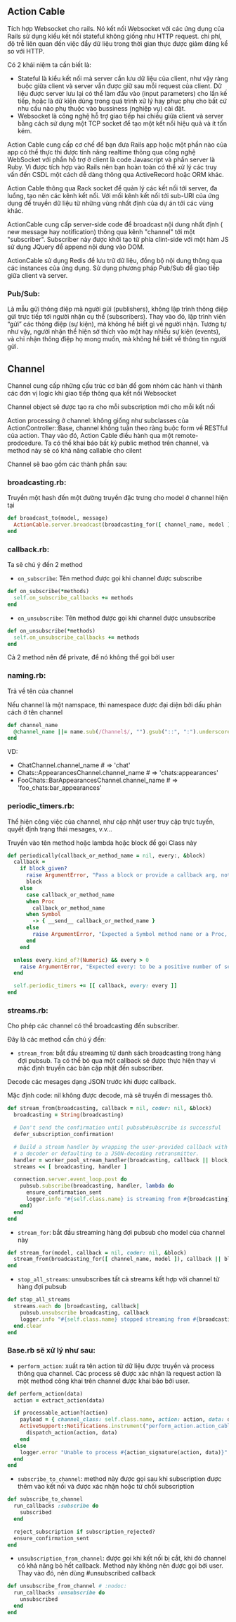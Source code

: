## Action Cable

Tích hợp Websocket cho rails. Nó kết nối Websocket với các ứng dụng của Rails sử dụng kiểu kết nối stateful  không giống như HTTP request. chi phí, độ trễ liên quan đến việc đẩy dữ liệu trong thời gian thực được giảm đáng kể so với HTTP.

Có 2 khái niệm ta cần biết là:
- Stateful là kiểu kết nối mà server cần lưu dữ liệu của client, như vậy ràng buộc giữa client và server vẫn được giữ sau mỗi request của client. Dữ liệu được server lưu lại có thể làm đầu vào (input parameters) cho lần  kế tiếp, hoặc là dữ kiện dùng trong quá trình xử lý hay phục phụ cho bất  cứ nhu cầu nào phụ thuộc vào bussiness (nghiệp vụ) cài đặt.
- Websocket  là công nghệ hỗ trợ giao tiếp hai chiều giữa client và server bằng cách sử dụng một TCP socket để tạo một kết nối hiệu quả và ít tốn kém.

Action Cable cung cấp cơ chế để bạn đưa Rails app hoặc một phần nào của app có thể thực thi được tính năng realtime thông qua công nghệ WebSocket với phần hỗ trợ ở client là code Javascript và phần server là Ruby. Vì được tích hợp vào Rails nên bạn hoàn toàn có thể xử lý các truy vấn đến CSDL một cách dễ dàng thông qua ActiveRecord hoặc ORM khác.

Action Cable thông qua Rack socket để quản lý các kết nối tới server, đa luồng, tạo nên các kênh kết nối. Với mối kênh kết nối tới sub-URI của ứng dụng để truyền dữ liệu từ những vùng nhất định của dự án tới các vùng khác.

ActionCable cung cấp server-side code để broadcast nội dung nhất định ( new message hay notification) thông qua kênh "channel" tới một "subscriber". Subscriber này được khởi tạo từ phía clint-side với một hàm JS sử dụng JQuery để append nội dung vào DOM.

ActionCable sử dụng Redis để lưu trữ dữ liệu, đồng bộ nội dung thông qua các instances của ứng dụng. Sử dụng phương pháp Pub/Sub để giao tiếp giữa client và server.

### Pub/Sub:

Là mẫu gửi thông điệp mà người gửi (publishers), không lập trình thông điệp gửi trực tiếp tới người nhận cụ thể (subscribers). Thay vào đó, lập trình viên “gửi” các thông điệp (sự kiện), mà không hề biết gì về người nhận. Tương tự như vậy, người nhận thể hiện sở thích vào một hay nhiều sự kiện (events), và chỉ nhận thông điệp họ mong muốn, mà không hề biết về thông tin người gửi.

## Channel
Channel cung cấp những cấu trúc cơ bản để gom nhóm các hành vi thành các đơn vị logic khi giao tiếp thông qua kết nối Websocket

Channel object sẽ được tạo ra cho mỗi subscription mới cho mỗi kết nối

Action processing ở channel: không giống như subclasses của ActionController::Base, channel không tuân theo ràng buộc form về RESTful của action. Thay vào đó, Action Cable điều hành qua một remote-prodcedure. Ta có thể khai báo bất kỳ public method trên channel,  và method này sẽ có khả năng callable cho cilent

Channel sẽ bao gồm các thành phần sau:

### broadcasting.rb:

Truyền một hash đến một đường truyền đặc trưng cho model ở channel hiện tại
```ruby
def broadcast_to(model, message)
  ActionCable.server.broadcast(broadcasting_for([ channel_name, model ]), message)
end
```

### callback.rb:

Ta sẽ chú ý đến 2 method
- `on_subscribe`: Tên method được gọi khi channel được subscribe
```ruby
def on_subscribe(*methods)
  self.on_subscribe_callbacks += methods
end
```
- `on_unsubscribe`: Tên method được gọi khi channel được unsubscribe
```ruby
def on_unsubscribe(*methods)
  self.on_unsubscribe_callbacks += methods
end
```
Cả 2 method nên để private, để nó không thể gọi bởi user

### naming.rb:

Trả về tên của channel

Nếu channel là một namspace, thì namespace được đại diện bởi dấu phân cách ở tên channel
```ruby
def channel_name
  @channel_name ||= name.sub(/Channel$/, "").gsub("::", ":").underscore
end
```
VD:
+ ChatChannel.channel_name # => 'chat'
+ Chats::AppearancesChannel.channel_name # => 'chats:appearances'
+ FooChats::BarAppearancesChannel.channel_name # => 'foo_chats:bar_appearances'

### periodic_timers.rb:

Thể hiện công việc của channel, như cập nhật user truy cập trực tuyến, quyết định trạng thái mesages, v.v…

Truyền vào tên method hoặc lambda hoặc block để gọi Class này
```ruby
def periodically(callback_or_method_name = nil, every:, &block)
  callback =
    if block_given?
      raise ArgumentError, "Pass a block or provide a callback arg, not both" if callback_or_method_name
      block
    else
      case callback_or_method_name
      when Proc
        callback_or_method_name
      when Symbol
        -> { __send__ callback_or_method_name }
      else
        raise ArgumentError, "Expected a Symbol method name or a Proc, got #{callback_or_method_name.inspect}"
      end
    end

  unless every.kind_of?(Numeric) && every > 0
    raise ArgumentError, "Expected every: to be a positive number of seconds, got #{every.inspect}"
  end

  self.periodic_timers += [[ callback, every: every ]]
end
```

### streams.rb:

Cho phép các channel có thể broadcasting đến subscriber.

Đây là các method cần chú ý đến:
- `stream_from`: bắt đầu streaming từ danh sách broadcasting trong hàng đợi pubsub. Ta có thể bỏ qua một callback sẽ được thực hiện thay vì mặc định truyền các bản cập nhật đến subscriber.

Decode các mesages dạng JSON trước khi được callback.

Mặc định code: nil không được decode, mà sẽ truyền đi messages thô.
```ruby
def stream_from(broadcasting, callback = nil, coder: nil, &block)
  broadcasting = String(broadcasting)

  # Don't send the confirmation until pubsub#subscribe is successful
  defer_subscription_confirmation!

  # Build a stream handler by wrapping the user-provided callback with
  # a decoder or defaulting to a JSON-decoding retransmitter.
  handler = worker_pool_stream_handler(broadcasting, callback || block, coder: coder)
  streams << [ broadcasting, handler ]

  connection.server.event_loop.post do
    pubsub.subscribe(broadcasting, handler, lambda do
      ensure_confirmation_sent
      logger.info "#{self.class.name} is streaming from #{broadcasting}"
    end)
  end
end
```
- `stream_for`: bắt đầu streaming hàng đợi pubsub cho model của channel này
```ruby
def stream_for(model, callback = nil, coder: nil, &block)
  stream_from(broadcasting_for([ channel_name, model ]), callback || block, coder: coder)
end
```
- `stop_all_streams`: unsubscribes tất cả streams kết hợp với channel từ hàng đợi pubsub
```ruby
def stop_all_streams
  streams.each do |broadcasting, callback|
    pubsub.unsubscribe broadcasting, callback
    logger.info "#{self.class.name} stopped streaming from #{broadcasting}"
  end.clear
end
```

### Base.rb sẽ xử lý như sau:

- `perform_action`: xuất ra tên action từ dữ liệu được truyền và process thông qua channel. Các process sẽ được xác nhận là request action là một method công khai trên channel được khai báo bởi user.
```ruby
def perform_action(data)
  action = extract_action(data)

  if processable_action?(action)
    payload = { channel_class: self.class.name, action: action, data: data }
    ActiveSupport::Notifications.instrument("perform_action.action_cable", payload) do
      dispatch_action(action, data)
    end
  else
    logger.error "Unable to process #{action_signature(action, data)}"
  end
end
```
- `subscribe_to_channel`: method này được gọi sau khi subscription được thêm vào kết nối và được xác nhận hoặc từ chối subscription
```ruby
def subscribe_to_channel
  run_callbacks :subscribe do
    subscribed
  end

  reject_subscription if subscription_rejected?
  ensure_confirmation_sent
end
```
- `unsubscription_from_channel`: được gọi khi kết nối bị cắt, khi đó channel có khả năng bỏ hết callback. Method này không nên được gọi bởi user. Thay vào đó, nên dùng #unsubscribed callback
```ruby
def unsubscribe_from_channel # :nodoc:
  run_callbacks :unsubscribe do
    unsubscribed
  end
end
```
